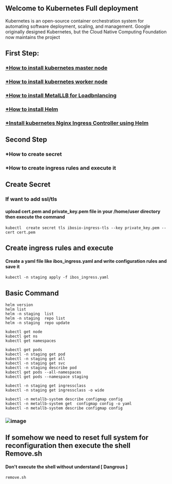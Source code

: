## Welcome to Kubernetes Full deployment 

<p> Kubernetes is an open-source container orchestration system for automating software deployment, scaling, and management. Google originally designed Kubernetes, but the Cloud Native Computing 
Foundation now maintains the project </p>

## First Step:

### <a href="https://github.com/kausar3033/kubernetes-full_process/tree/main/kubernetes">*How to install kubernetes master node </a>

### <a href="https://github.com/kausar3033/kubernetes-full_process/tree/main/kubernetes">*How to install kubernetes worker node </a>

### <a href="https://github.com/kausar3033/kubernetes-full_process/tree/main/MetaLLB_Load_blancer">*How to install MetalLLB for Loadbnlancing  </a>

### <a href="https://github.com/kausar3033/kubernetes-full_process/tree/main/Helm%20Install">*How to install Helm </a>

### <a href="[url](https://github.com/kausar3033/kubernetes-full_process/tree/main/Kubernetes%20Nginx%20Ingress%20Controller%20using%20Helm)">*Install kubernetes Nginx Ingress Controller using Helm </a>


## Second Step 

### *How to create secret

### *How to create ingress rules and execute it



## Create Secret
### If want to add ssl/tls 
#### upload cert.pem and private_key.pem file in your /home/user directory then execute the command 
	kubectl  create secret tls ibosio-ingress-tls --key private_key.pem --cert cert.pem

## Create ingress rules and execute 
#### Create a yaml file like ibos_ingress.yaml and write configuration rules and save it
    kubectl -n staging apply -f ibos_ingress.yaml
    
## Basic Command 
	helm version
	helm list
	helm -n staging  list
	helm -n staging  repo list
	helm -n staging  repo update
	
	kubectl get node
	kubectl get ns
	kubectl get namespaces
	
	kubectl get pods
	kubectl -n staging get pod
	kubectl -n staging get all
	kubectl -n staging get svc
	kubectl -n staging describe pod
	kubectl get pods --all-namespaces
	kubectl get pods --namespace staging
	
	kubectl -n staging get ingressclass
	kubectl -n staging get ingressclass -o wide
	
	kubectl -n metallb-system describe configmap config
	kubectl -n metallb-system get  configmap config -o yaml
	kubectl -n metallb-system describe configmap config
	
	
### ![image](https://user-images.githubusercontent.com/43438240/172047801-2d4e8dde-edae-499a-a12c-f7d12b911e00.png)

## If somehow we need to reset full system for reconfiguration then execute the shell Remove.sh
#### Don't execute the shell without understand [ Dangrous ]
	remove.sh 

	
